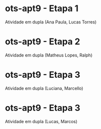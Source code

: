 # ots-apt9 - Etapa 1
Atividade em dupla (Ana Paula, Lucas Torres)

# ots-apt9 - Etapa 2
Atividade em dupla (Matheus Lopes, Ralph)

# ots-apt9 - Etapa 3
Atividade em dupla (Luciana, Marcello)

# ots-apt9 - Etapa 3
Atividade em dupla (Lucas, Marcos)